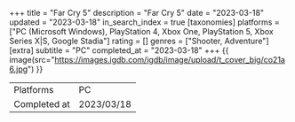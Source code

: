 +++
title = "Far Cry 5"
description = "Far Cry 5"
date = "2023-03-18"
updated = "2023-03-18"
in_search_index = true
[taxonomies]
platforms = ["PC (Microsoft Windows), PlayStation 4, Xbox One, PlayStation 5, Xbox Series X|S, Google Stadia"]
rating = []
genres = ["Shooter, Adventure"]
[extra]
subtitle = "PC"
completed_at = "2023-03-18"
+++
{{ image(src="https://images.igdb.com/igdb/image/upload/t_cover_big/co21a6.jpg") }}

|              |            |
| ------------ | ---------- |
| Platforms    | PC |
| Completed at | 2023/03/18 |

